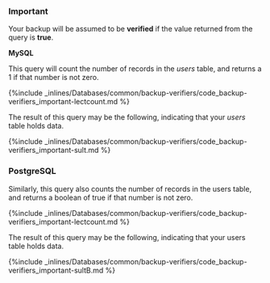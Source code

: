 <!-- post: -->


### Important

Your backup will be assumed to be **verified** if the value returned from the query is **true**.




**MySQL**

This query will count the number of records in the *users* table, and returns a 1 if that number is not zero.



{%include _inlines/Databases/common/backup-verifiers/code_backup-verifiers_important-lectcount.md %}




The result of this query may be the following, indicating that your *users* table holds data.



{%include _inlines/Databases/common/backup-verifiers/code_backup-verifiers_important-sult.md %}


### PostgreSQL

Similarly, this query also counts the number of records in the users table, and returns a boolean of true if that number is not zero.

{%include _inlines/Databases/common/backup-verifiers/code_backup-verifiers_important-lectcount.md %}

The result of this query may be the following, indicating that your users table holds data.

{%include _inlines/Databases/common/backup-verifiers/code_backup-verifiers_important-sultB.md %}
